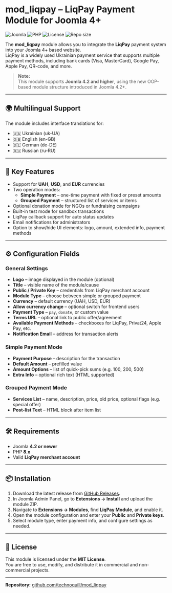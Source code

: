 # mod_liqpay – LiqPay Payment Module for Joomla 4+

![Joomla](https://img.shields.io/badge/Joomla-4.2%2B-blue?style=flat-square&logo=joomla)
![PHP](https://img.shields.io/badge/PHP-8.x-8892BF?style=flat-square&logo=php)
![License](https://img.shields.io/badge/license-MIT-green?style=flat-square)
![Repo size](https://img.shields.io/github/repo-size/technoquill/mod_liqpay?style=flat-square)

The **mod_liqpay** module allows you to integrate the **LiqPay** payment system into your Joomla 4+ based website.  
LiqPay is a widely used Ukrainian payment service that supports multiple payment methods, including bank cards (Visa, MasterCard), Google Pay, Apple Pay, QR-code, and more.

> **Note:**  
> This module supports **Joomla 4.2 and higher**, using the new OOP-based module structure introduced in Joomla 4.2+.

---

## 🌍 Multilingual Support

The module includes interface translations for:
- 🇺🇦 Ukrainian (uk-UA)
- 🇬🇧 English (en-GB)
- 🇩🇪 German (de-DE)
- 🇷🇺 Russian (ru-RU)

---

## 🔧 Key Features

- Support for **UAH**, **USD**, and **EUR** currencies
- Two operation modes:
  - **Simple Payment** – one-time payment with fixed or preset amounts
  - **Grouped Payment** – structured list of services or items
- Optional donation mode for NGOs or fundraising campaigns
- Built-in test mode for sandbox transactions
- LiqPay callback support for auto status updates
- Email notifications for administrators
- Option to show/hide UI elements: logo, amount, extended info, payment methods

---

## ⚙️ Configuration Fields

### General Settings
- **Logo** – image displayed in the module (optional)
- **Title** – visible name of the module/cause
- **Public / Private Key** – credentials from LiqPay merchant account
- **Module Type** – choose between simple or grouped payment
- **Currency** – default currency (UAH, USD, EUR)
- **Allow currency change** – optional switch for frontend users
- **Payment Type** – `pay`, `donate`, or custom value
- **Terms URL** – optional link to public offer/agreement
- **Available Payment Methods** – checkboxes for LiqPay, Privat24, Apple Pay, etc.
- **Notification Email** – address for transaction alerts

### Simple Payment Mode
- **Payment Purpose** – description for the transaction
- **Default Amount** – prefilled value
- **Amount Options** – list of quick-pick sums (e.g. 100, 200, 500)
- **Extra Info** – optional rich text (HTML supported)

### Grouped Payment Mode
- **Services List** – name, description, price, old price, optional flags (e.g. special offer)
- **Post-list Text** – HTML block after item list

---

## 🛠 Requirements

- Joomla **4.2 or newer**
- PHP **8.x**
- Valid **LiqPay merchant account**

---

## 📦 Installation

1. Download the latest release from [GitHub Releases](https://github.com/technoquill/mod_liqpay/releases).
2. In Joomla Admin Panel, go to **Extensions → Install** and upload the module ZIP.
3. Navigate to **Extensions → Modules**, find **LiqPay Module**, and enable it.
4. Open the module configuration and enter your **Public** and **Private keys**.
5. Select module type, enter payment info, and configure settings as needed.

---

## 📜 License

This module is licensed under the **MIT License**.  
You are free to use, modify, and distribute it in commercial and non-commercial projects.

---

**Repository:** [github.com/technoquill/mod_liqpay](https://github.com/technoquill/mod_liqpay)
